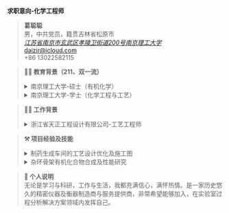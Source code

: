 **求职意向-化学工程师**
>**葛聪聪**\
>男，中共党员，籍贯吉林省松原市<br>[*江苏省南京市玄武区孝陵卫街道200号南京理工大学*](https://maps.apple.com/?address=No.200,%20Xiaolingwei%20Street,%20Xuanwu,%20Nanjing,%20Jiangsu%20China&auid=1117162244842439&ll=32.028910,118.855629&lsp=57879&q=Nanjing%20University%20of%20Science%20and%20Technology&_ext=CjcKBAgDEAgKBAgEEAQKBAgFEAMKBAgGEBkKBAgbEAMKBAhSEAYKBAhVEAoKBAhZEAEKBQikARABEiQpmeTBXNEBQEAxg+m6kLq1XUA5phimcL4FQEBBvwP95ee3XUA%3D&t=m) <br>daizir@icloud.com <br>+86 13022582115

>**👨‍🎓 教育背景（211、双一流）**
><details> <summary>南京理工大学-硕士（有机化学）</summary>2020-2023：研究有机化合物的合成及性能。在校与同学老师和睦相处，认真完成科研任务，以专业第一名获得学业一等奖学金，专利一篇（在审），第一作者SCI文章一篇（在审）。在实验室负责管理高效液相色谱仪。在校期间担任院研究生会副主席、主席，获得优秀研究生干部称号。</details>
><details> <summary>南京理工大学-学士（化学工程与工艺）</summary>2013-2017：在校与同学老师和睦相处，认真学习与工作，顺利申请校级科研项目资金并负责完成目标催化剂的生产工艺优化。</details>

>**👨‍🏭 工作背景**
><details> <summary>浙江省天正工程设计有限公司-工艺工程师</summary>2017-2020：以完成整个生产车间的交付为目标，与其他各专业协同，根据国家标准规范完成工程项目的工艺设计及优化，管道设备布置及施工图等。</details>

> **⚒ 项目经验及技能**
><details> <summary>制药生成车间的工艺设计优化及施工图</summary>   1.对影响整个生产工艺效率的因素进行分析，主要涉及相关模拟仿真软件如Aspen等。<br>  2.实施小试、中试，实践生产工艺并进行规模化生产。<br>  3.生产车间的布置，主要依据国家关于工程项目的相关标准，完成施工图及相关文件材料的编纂。工程制图如AutoCAD，CADworks等。</details>
><details> <summary>杂环骨架有机化合物合成及性能研究</summary>  1.对相关研究进行调研，确定研究对象，主要是相关数据库的检索及筛选。<br>  2.目标化合物合成、分离、提纯、检测（HPLC、 GC）、优化，主要是实施实验计划，并对实验结果分析及总结。<br>  3.结构分析及性能测试，主要相关波谱解析如IR、NMR、XRD等，性能测试包括密度、热性能、BAM感度等。</details>

> **💬 个人说明** <br>
无论是学习与科研，工作与生活，我都充满信心，满怀热情。是一家历史悠久的精密仪器及衡器制造商与服务提供商，非常希望能够加入，在实验室过程分析解决方案领域内发挥自己。


